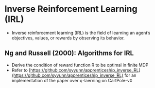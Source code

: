 # Inverse Reinforcement Learning (IRL)
- Inverse reinforcement learning (IRL) is the field of learning an agent’s objectives, values, or rewards by observing its behavior.

## Ng and Russell (2000): Algorithms for IRL

- Derive the condition of reward function R to be optimal in finite MDP
- Refer to [https://github.com/syyunn/apprenticeship_inverse_RL](https://github.com/syyunn/apprenticeship_inverse_RL) for an implementation of the paper over q-laerning on CartPole-v0 
